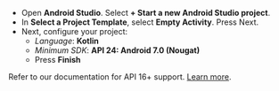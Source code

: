- Open **Android Studio**. Select **+ Start a new Android Studio project**.
- In **Select a Project Template**, select **Empty Activity**. Press Next.
- Next, configure your project:
  - *Language*: **Kotlin**
  - *Minimum SDK*: **API 24: Android 7.0 (Nougat)**
  - Press **Finish**

Refer to our documentation for API 16+ support. [Learn more](https://docs.amplify.aws/lib/project-setup/prereq/q/platform/android#next-steps). 
